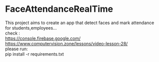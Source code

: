 # FaceAttendanceRealTime  
This project aims to create an app that detect faces and mark attendance for students,employees...  
check :  
https://console.firebase.google.com/  
https://www.computervision.zone/lessons/video-lesson-28/  
please run:  
pip install -r requirements.txt
